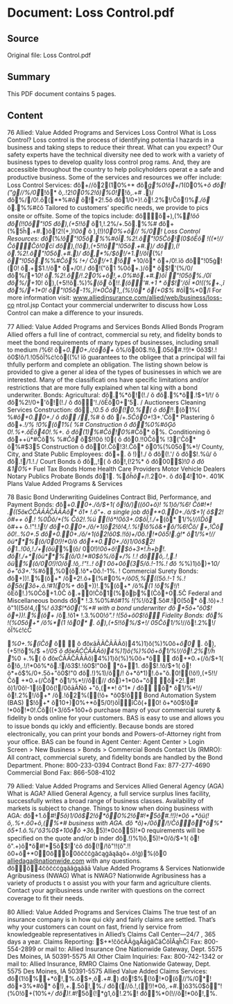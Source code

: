 # Document: Loss Control.pdf

## Source
Original file: Loss Control.pdf

## Summary
This PDF document contains 5 pages.

## Content
76 Allied: 
Value Added Programs 
and Services 
Loss Control 
What is Loss Control?
Loss control is the process of identifying potentia l hazards in a business and taking 
steps to reduce their threat. 
What can you expect?
Our safety experts have the technical diversity nee ded to work with a variety of 
business types to develop quality loss control prog rams. And, they are accessible 
throughout the country to help policyholders operat e a safe and productive business. 
Some of the services and resources we oﬀer include:
Loss Control Services:
đŏ+//ŏ2(10%+* 
đŏ*ġ%0!ŏ+*/1(00%+*ŏ
đŏ!("ġ//%/0*!ŏ* ŏ,.!2!*00%2!ŏ)%*0!**!ŏ,.+# .)/ 
đŏ%//0!.ŏ(**%*#ŏ* ŏ!+2!.5ŏ
đŏ1/0+)!.ŏ!.2%!/Čŏ!)%*./ŏ* ŏ.%*%*#čŏ
Tailored to customers’ speciﬁc needs, we provide to pics onsite or oﬀsite. Some of 
the topics include:
đŏŏ+),(%*!ŏŏ
đŏ(!!0ŏ"!05 
đŏ),(+5!!ŏ* ŏ1,!.2%/+.5ŏ.%*%*# 
đŏ+(%5ĥ.+#.)ŏ!2!(+,)!*0ŏ* ŏ	),(!)!*00%+*ŏ// %/0*! 
Loss Control Resources: 
đŏ*(%*!ŏ"!05ŏ.%*%*#ŏĨ.%2!.ŏ"!05Čŏ!(0$ŏĒŏ !((*!//ČŏČŏ!0ċĩ 
đŏ),(!ŏ),(+5!!ŏ"!05ŏ.+#.)/ 
đŏ),(!ŏ.%2!.ŏ"!05ŏ.+#.)/ 
đŏ,*%/$ŏ!/+1.!/ŏĨ*(%*!ŏ"!05ŏ.%*%*#Čŏ% !+/ Čŏ!/+1.!ŏ* +10/ŏ* ŏ+/0!.ĩŏ
đŏ"!05ġ!(0! ŏ.+$1.!/ŏ* ŏ+/0!./ 
đŏ!("ŏ1 %0ŏ+.)/ŏ* ŏ$!'(%/0/ 
đŏ%/+1*0! ŏ.%2!.ŏ/!.20%+*ŏ!,+.0%*#ŏ.+#.)ŏĨ "!05ŏ%./0ĩ 
đŏ%/+1*0! ŏ),(+5!!ŏ.%)%*(ŏ* ŏ!*!.(ŏ'#.+1 * ŏ$!'/ŏĨ	*0!((%+.,ĩ 
đŏ%/+1*0! ŏ"!05ŏ-1%,)!*0Čŏ1,,(%!/ŏ* ŏ(+0$%* #ŏĨ%*0/ĩ 
For more information visit:
www.alliedinsurance.com/allied/web/business/loss-co ntrol.jsp 
Contact your commercial underwriter to discuss how Loss Control can make a 
diﬀerence to your insureds.

77 Allied: 
Value Added Programs 
and Services 
Bonds 
Allied Bonds Program 
Allied oﬀers a full line of contract, commercial su rety, and ﬁdelity bonds to meet 
the bond requirements of many types of businesses, including small to medium 
/%6! ŏ+*0.0+./ċŏŏ+* ŏ%/ŏŏ0$.!!ŏ,.05ŏ#.!!)!* 0ŏ3$!.!ŏ0$!ŏ/1.!05ŏĨ%ċ!ċŏ((%! ĩŏ
guarantees to the obligee that a principal will fai thfully perform and complete an 
obligation.
The listing shown below is provided to give a gener al idea of the types of businesses 
in which we are interested. Many of the classiﬁcati ons have speciﬁc limitations and/or 
restrictions that are more fully explained when tal king with a bond underwriter.
Bonds:
Agricultural:
 đŏ.%*ŏ!(!./ 
ŏ đŏ.%*ŏ.!$+1/!/ 
ŏ đŏ%2!/0+'ŏ!(!./ 
ŏ đŏ'!./ŏĒŏ0+'5. / 
Auctioneers
Cleaning Services
Construction:
 đŏ.,!*0.5 
ŏ đŏ(!0.%(
ŏ đŏ!*!.(ŏ1%( %*#ŏ+*0.0+./ 
ŏ đŏ* /,%*# 
ŏ đŏ/+*.5Čŏ0+*!3+.'Čŏ* 
   Plastering 
ŏ đŏ+*.!/% !*0%(ŏ1%( %*# 
   Construction 
ŏ đŏ%*0%*#ŏĢŏ	*0!.%+.ŏĒŏ40!.%+. 
ŏ đŏ(1)%*#Čŏ!0%*#Čŏ* ŏ%. 
   Conditioning 
ŏ đŏ++ü*#Čŏ% %*#Čŏ* ŏ$!!0ŏ!0(
ŏ đŏ0.!!0Čŏ% !3('Čŏ* ŏ%#$35 
   Construction 
ŏ đŏ0!.Čŏ!3!.Čŏ* ŏ0%(%05ŏ%*!/ 
County, City, and State Public Employees:
 đŏ+. ŏ!)!./ 
ŏ đŏ(!.'/ 
ŏ đŏ$!.%û/ 
ŏ đŏ.!/1.!./ Court Bonds
ŏ đŏ,,!(
ŏ đŏ!,(!2%* 
ŏ đŏ00$)!*0 
ŏ đŏ	*&1*0%+* 
Fuel Tax Bonds
Home Health Care Providers
Motor Vehicle Dealers
Notary Publics
Probate Bonds
 đŏ1. %*ŏĥŏ+*/!.20+. 
ŏ đŏ4!10+. 
401K Plans
Value Added Programs & Services 

78 Basic Bond Underwriting Guidelines 
Contract Bid, Performance, and Payment Bonds:
đŏ+*0.0+./ŏ/$+1( ŏ!ŏ/)((ŏ0+ŏ)! %1)ŏ/%6! Čŏ#!*! .((5ŏĸĆČĀĀĀČĀĀĀŏ* ŏ1* !.ŏ"+. 
a single job 
đŏ+*0.0+./ŏ/$+1( ŏ$2!ŏ#++ ŏ.! %0Ďŏ/+(% Čŏ2!.%ü (!ŏ*!0ŏ3+.0$ŏĨ,!./+*(ŏ* 
1/%*!//ĩĎŏ* ŏ#++ ŏ.!"!.!*!/ 
đŏ+*0.0+./ŏ/$+1( ŏ$2!ŏ!4,!.%!*!ŏ%*ŏ&+ŏ/%6!Čŏ/ +,!Čŏ* ŏ0!..%0+.5 
đŏ+*0.0+./ŏ/$+1( ŏ$2!ŏ0$.!!ŏ)+/0ŏ.!!*0ŏ5!.ġ!*  ŏ1/%*!//ŏü**%(ŏ/00!)!*0/ŏ
đŏ+*0.0+./ŏ)1/0ŏ$2!ŏ1..!*0ŏ,!./+*(ŏü**%(ŏ/ 00!)!*0ŏ+*ŏ!$ŏ+3*!.ĥ+þ!. 
đŏ!./+*(ŏü**%(ŏ/0.!*#0$ŏ%/ŏ+*/% !.! 
đŏŏ,.!,.! ŏü**%(ŏ/00!)!*0/ŏ.!ŏ,.!"!..! ŏ1 0ŏ*+0ŏ(35/ŏ.!-1%.! 
đŏ%*%)1)ŏ)+1*0/ŏ+"ŏ3+.'%*#ŏ,%0(ŏ.!ŏ*+0ŏ.!-1%. ! 
Commercial Surety Bonds:
đŏ+))!.%(ŏ+* /ŏ+2!.ŏ+(%#0%+*/ŏ05,%((5ŏ.!-1 %.! ŏ5ŏ(3ŏ+.ŏ.!#1(0%+* 
đŏ+))!.%(ŏ+* /ŏ%*(1 !ŏ%!*/!ŏĒŏ!.)%0Čŏ+1.0Č ŏ.+0!Čŏ1(%ŏþ%(Čŏ+0.5Č
Federal and Miscellaneous bonds 
đŏ* !.3.%0%*#ŏ#1% !(%*!/ŏ2.5ŏ#.!0(5ŏ* ŏ.!ŏ)+.! ŏ"1((5ŏ!4,(%*! ŏ3$!*ŏ0('%*# 
with a bond underwriter 
đŏ*5ŏ+"ŏ0$!ŏ+))!.%(ŏ+* /ŏ.!ŏ1* !.3.%00!*ŏ".! !(5ŏ+*ŏ0$!ŏ 
Fidelity Bonds:
đŏ% !(%05ŏ+* /ŏ%*(1 !ŏ0* . ŏ),(+5!!ŏ%/$+*!/ 05Čŏ1/%*!//ŏ!.2%!/ŏĨ%ċ!ċČ

*%0+.%(ĩČŏ* ŏ	 
ŏ đŏĸāĀĀČĀĀĀŏ)4%)1)ŏ(%)%0ŏ+*ŏ0* . ŏ),(+5!!ŏ%/$ +*!/05 
ŏ đŏĸĂĆČĀĀĀŏ)4%)1)ŏ(%)%0ŏ+*ŏ1/%*!//ŏ!.2%!/ĥ
*%0 +.%(
ŏ đŏĸĆĀĀČĀĀĀŏ)4%)1)ŏ(%)%0ŏ+*ŏ	 
đŏ+*0.+(/ŏ/$+1( ŏ!ŏ,.!/!*0ŏ%*ŏ.!/ŏ3$!.!ŏ0$!"0ŏ *ŏ+1. 
đŏ$!.!ŏ/$+1( ŏ!ŏ*+ŏ$%/0+.5ŏ+"ŏ0$!"0 
đŏ.!)%1)/ŏ/! ŏ+*ŏ*1)!.ŏ+"ŏ.0!(!ŏ!),(+5!!/Čŏ +*0.+(/Čŏ* ŏ1/%*!//ŏ(// 
đŏ)+1*0ŏ+"ŏ	ŏ+2!.#!ŏ)1/0ŏ!-1(ŏ0ŏ(!/0ŏāĀŃŏ +"ŏ,(**! ŏ"1* / 
đŏ	ŏ* ŏ1/%*!//ŏ!.2%!/ŏ+* /ŏ.!ŏ2%((!ŏ+ *ŏ0$!ŏ 
Bond Automation System (BAS)
$!ŏ+* ŏ10+)0%+*ŏ5/0!)ŏĨĩČŏ(+0! ŏ+*ŏ0$!ŏ# !*0ŏ!*0!.Čŏ((+3/ŏ5+1ŏ0+ŏ
purchase many of your commercial surety & ﬁdelity b onds online for your customers. 
BAS is easy to use and allows you to issue bonds qu ickly and eﬃciently. Because 
bonds are stored electronically, you can print your  bonds and Powers-of-Attorney 
right from your oﬃce. 
BAS can be found in Agent Center: 
Agent Center > Login Screen > New Business > Bonds > Commercial Bonds 
Contact Us (RMRO): 
All contract, commercial surety, and ﬁdelity bonds are handled by the Bond 
Department.
Phone: 800-233-0394 
Contract Bond Fax: 877-277-4690 
Commercial Bond Fax: 866-508-4102 

79 Allied: 
Value Added Programs 
and Services 
Allied General Agency (AGA) 
What is AGA?
Allied General Agency, a full service surplus lines  facility, successfully writes a broad 
range of business classes. Availability of markets is subject to change.
Things to know when doing business with AGA: 
đŏ+1.ŏ#!*5ŏ)1/0ŏ$2!ŏ*ŏ0%2!ŏ#!*5ŏ#.!!)!*0ŏ +*ŏü(!ŏ,.%+.ŏ0+ŏ,(%*# 
business with AGA. 
đŏ	*ŏ)+/0ŏ/!/Čŏŏ*ŏ%* ŏ5+1.ŏ.%/'ŏ3%0$+10ŏŏ +3*ŏ,5)!*0ċŏ5)!*0 
requirements will be speciﬁed on the quote and/or b inder 
đŏ.!)%1)ŏ,5)!*0/ŏ/$+1( ŏ!ŏ".+)ŏ*ŏ#!*5ŏ$!'ċŏ
đŏ(!/!ŏ"!!(ŏ".!!ŏ0+ŏ+*00ŏŏ0ŏĉĉĉġăćąġăąăąŏ+.ŏ!ġ)%(ŏ0 
 alliedaga@nationwide.com  with any questions.
đŏŏ4čŏĉććġąăăġąăăā 
Value Added Programs & Services Nationwide Agribusiness 
(NWAG) 
What is NWAG?
Nationwide Agribusiness has a variety of products t o assist you with your farm and 
agriculture clients. Contact your agribusiness unde rwriter with questions on the 
correct coverage to ﬁt their needs.

80 Allied: 
Value Added Programs 
and Services 
Claims 
The true test of an insurance company is in how qui ckly and fairly claims are settled. 
That’s why your customers can count on fast, friend ly service from knowledgeable 
representatives in Allied’s Claims Call Center—24/7 , 365 days a year. 
Claims Reporting:
$+*!čŏĉĀĀġąĂāġăĆăĆŏĨĂąĥĈĩ 
Fax: 800-554-2899 
or mail to:
Allied Insurance 
One Nationwide Gateway, Dept. 5575 
Des Moines, IA 50391-5575 
All Other Claim Inquiries:
Fax: 800-742-1342 
or mail to:
Allied Insurance, RMRO Claims 
One Nationwide Gateway, Dept. 5575 
Des Moines, IA 50391-5575 
Allied Value Added Claims Services:
đŏ(1!ŏ%+*ŏ!,%.ŏ$+,ŏ.+#.) 
đŏ!$%(!ŏ!*0(ŏ//%/0*! 
đŏ+3%*#ŏ* ŏ!),+..5ŏ!,%./ 
đŏ(//ŏ.!,(!)!*0ŏ,.+#.)ŏ3%0$ŏ"!(%0!ŏ+(10%+*/
đŏ)!.#!*5ŏ(!*ġ1,ŏ!.2%! 
đŏ%*0(!//ŏ!*0ŏ!,%. 

